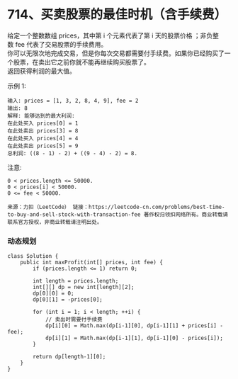 714、买卖股票的最佳时机（含手续费）
===
给定一个整数数组 prices，其中第 i 个元素代表了第 i 天的股票价格 ；非负整数 fee 代表了交易股票的手续费用。<br>
你可以无限次地完成交易，但是你每次交易都需要付手续费。如果你已经购买了一个股票，在卖出它之前你就不能再继续购买股票了。<br>
返回获得利润的最大值。<br>

示例 1:<br>
```
输入: prices = [1, 3, 2, 8, 4, 9], fee = 2
输出: 8
解释: 能够达到的最大利润:  
在此处买入 prices[0] = 1
在此处卖出 prices[3] = 8
在此处买入 prices[4] = 4
在此处卖出 prices[5] = 9
总利润: ((8 - 1) - 2) + ((9 - 4) - 2) = 8.
```
注意:<br>
```
0 < prices.length <= 50000.
0 < prices[i] < 50000.
0 <= fee < 50000.
```
``
来源：力扣（LeetCode）
链接：https://leetcode-cn.com/problems/best-time-to-buy-and-sell-stock-with-transaction-fee
著作权归领扣网络所有。商业转载请联系官方授权，非商业转载请注明出处。
``

### 动态规划
```
class Solution {
    public int maxProfit(int[] prices, int fee) {
        if (prices.length <= 1) return 0;

        int length = prices.length;
        int[][] dp = new int[length][2];
        dp[0][0] = 0;
        dp[0][1] = -prices[0];

        for (int i = 1; i < length; ++i) {
            // 卖出时需要付手续费
            dp[i][0] = Math.max(dp[i-1][0], dp[i-1][1] + prices[i] - fee);
            dp[i][1] = Math.max(dp[i-1][1], dp[i-1][0] - prices[i]);
        }

        return dp[length-1][0];
    }
}
```

